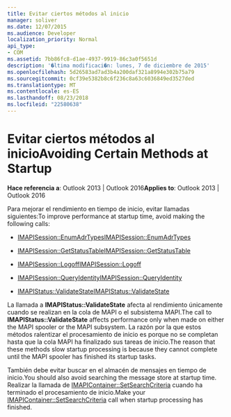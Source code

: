 ```yaml
---
title: Evitar ciertos métodos al inicio
manager: soliver
ms.date: 12/07/2015
ms.audience: Developer
localization_priority: Normal
api_type:
- COM
ms.assetid: 7bb86fc8-d1ae-4937-9919-86c3a0f5651d
description: '�ltima modificaci�n: lunes, 7 de diciembre de 2015'
ms.openlocfilehash: 5d26583ad7ad3b4a200daf321a8994e302b75a79
ms.sourcegitcommit: 0cf39e5382b8c6f236c8a63c6036849ed3527ded
ms.translationtype: MT
ms.contentlocale: es-ES
ms.lasthandoff: 08/23/2018
ms.locfileid: "22580638"
---
```

# <a name="avoiding-certain-methods-at-startup"></a><span data-ttu-id="761f7-103">Evitar ciertos métodos al inicio</span><span class="sxs-lookup"><span data-stu-id="761f7-103">Avoiding Certain Methods at Startup</span></span>

 
  
<span data-ttu-id="761f7-104">**Hace referencia a**: Outlook 2013 | Outlook 2016</span><span class="sxs-lookup"><span data-stu-id="761f7-104">**Applies to**: Outlook 2013 | Outlook 2016</span></span> 
  
<span data-ttu-id="761f7-105">Para mejorar el rendimiento en tiempo de inicio, evitar llamadas siguientes:</span><span class="sxs-lookup"><span data-stu-id="761f7-105">To improve performance at startup time, avoid making the following calls:</span></span>
  
- [<span data-ttu-id="761f7-106">IMAPISession::EnumAdrTypes</span><span class="sxs-lookup"><span data-stu-id="761f7-106">IMAPISession::EnumAdrTypes</span></span>](imapisession-enumadrtypes.md)
    
- [<span data-ttu-id="761f7-107">IMAPISession::GetStatusTable</span><span class="sxs-lookup"><span data-stu-id="761f7-107">IMAPISession::GetStatusTable</span></span>](imapisession-getstatustable.md)
    
- [<span data-ttu-id="761f7-108">IMAPISession::Logoff</span><span class="sxs-lookup"><span data-stu-id="761f7-108">IMAPISession::Logoff</span></span>](imapisession-logoff.md)
    
- [<span data-ttu-id="761f7-109">IMAPISession::QueryIdentity</span><span class="sxs-lookup"><span data-stu-id="761f7-109">IMAPISession::QueryIdentity</span></span>](imapisession-queryidentity.md)
    
- [<span data-ttu-id="761f7-110">IMAPIStatus::ValidateState</span><span class="sxs-lookup"><span data-stu-id="761f7-110">IMAPIStatus::ValidateState</span></span>](imapistatus-validatestate.md)
    
<span data-ttu-id="761f7-111">La llamada a **IMAPIStatus::ValidateState** afecta al rendimiento únicamente cuando se realizan en la cola de MAPI o el subsistema MAPI.</span><span class="sxs-lookup"><span data-stu-id="761f7-111">The call to **IMAPIStatus::ValidateState** affects performance only when made on either the MAPI spooler or the MAPI subsystem.</span></span> <span data-ttu-id="761f7-112">La razón por la que estos métodos ralentizar el procesamiento de inicio es porque no se completan hasta que la cola MAPI ha finalizado sus tareas de inicio.</span><span class="sxs-lookup"><span data-stu-id="761f7-112">The reason that these methods slow startup processing is because they cannot complete until the MAPI spooler has finished its startup tasks.</span></span> 
  
<span data-ttu-id="761f7-113">También debe evitar buscar en el almacén de mensajes en tiempo de inicio.</span><span class="sxs-lookup"><span data-stu-id="761f7-113">You should also avoid searching the message store at startup time.</span></span> <span data-ttu-id="761f7-114">Realizar la llamada de [IMAPIContainer::SetSearchCriteria](imapicontainer-setsearchcriteria.md) cuando ha terminado el procesamiento de inicio.</span><span class="sxs-lookup"><span data-stu-id="761f7-114">Make your [IMAPIContainer::SetSearchCriteria](imapicontainer-setsearchcriteria.md) call when startup processing has finished.</span></span> 
  

